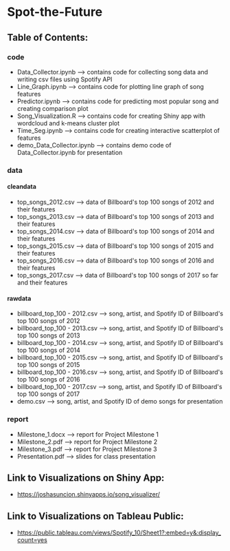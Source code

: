 # Spot-the-Future

## Table of Contents:

### code

- Data_Collector.ipynb --> contains code for collecting song data and writing csv files using Spotify API
- Line_Graph.ipynb --> contains code for plotting line graph of song features
- Predictor.ipynb --> contains code for predicting most popular song and creating comparison plot
- Song_Visualization.R --> contains code for creating Shiny app with wordcloud and k-means cluster plot
- Time_Seg.ipynb --> contains code for creating interactive scatterplot of features
- demo_Data_Collector.ipynb --> contains demo code of Data_Collector.ipynb for presentation

### data

#### cleandata

- top_songs_2012.csv --> data of Billboard's top 100 songs of 2012 and their features
- top_songs_2013.csv --> data of Billboard's top 100 songs of 2013 and their features
- top_songs_2014.csv --> data of Billboard's top 100 songs of 2014 and their features
- top_songs_2015.csv --> data of Billboard's top 100 songs of 2015 and their features
- top_songs_2016.csv --> data of Billboard's top 100 songs of 2016 and their features
- top_songs_2017.csv --> data of Billboard's top 100 songs of 2017 so far and their features

#### rawdata

- billboard_top_100 - 2012.csv --> song, artist, and Spotify ID of Billboard's top 100 songs of 2012
- billboard_top_100 - 2013.csv --> song, artist, and Spotify ID of Billboard's top 100 songs of 2013
- billboard_top_100 - 2014.csv --> song, artist, and Spotify ID of Billboard's top 100 songs of 2014
- billboard_top_100 - 2015.csv --> song, artist, and Spotify ID of Billboard's top 100 songs of 2015
- billboard_top_100 - 2016.csv --> song, artist, and Spotify ID of Billboard's top 100 songs of 2016
- billboard_top_100 - 2017.csv --> song, artist, and Spotify ID of Billboard's top 100 songs of 2017
- demo.csv --> song, artist, and Spotify ID of demo songs for presentation

### report

- Milestone_1.docx --> report for Project Milestone 1
- Milestone_2.pdf --> report for Project Milestone 2
- Milestone_3.pdf --> report for Project Milestone 3
- Presentation.pdf --> slides for class presentation

## Link to Visualizations on Shiny App:
- https://joshasuncion.shinyapps.io/song_visualizer/

## Link to Visualizations on Tableau Public:
- https://public.tableau.com/views/Spotify_10/Sheet1?:embed=y&:display_count=yes
